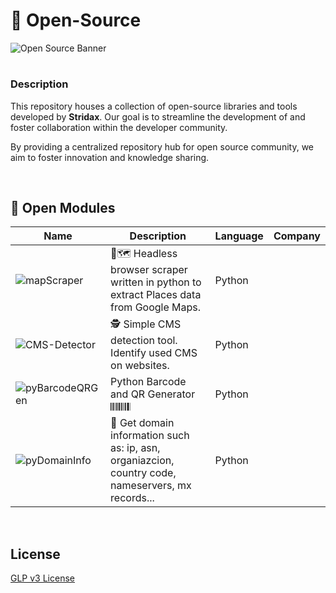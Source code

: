 # :open_file_folder: Open-Source

![Open Source Banner](https://www.resourcespace.com/img/knowledge-base/open-source.png)

#

### Description

This repository houses a collection of open-source libraries and tools developed by **Stridax**. Our goal is to streamline the development of and foster collaboration within the developer community.

By providing a centralized repository hub for open source community, we aim to foster innovation and knowledge sharing.

<br>

## 🧩 Open Modules

| Name | Description | Language | Company | 
|------|-------------|----------|---------|
| ![mapScraper](https://github.com/christivn/mapScraper) | 🤖🗺️ Headless browser scraper written in python to extract Places data from Google Maps. | Python | <img height="15px" src="https://forprivacy.online/wp-content/uploads/2024/10/Stridax-logo-2048x355.png"> |
| ![CMS-Detector](https://github.com/christivn/CMS-Detector) | 🕵️ Simple CMS detection tool. Identify used CMS on websites. | Python | <img height="15px" src="https://forprivacy.online/wp-content/uploads/2024/10/Stridax-logo-2048x355.png"> |
| ![pyBarcodeQRGen](https://github.com/christivn/pyBarcodeQRGen) | Python Barcode and QR Generator 𝄃𝄃𝄂𝄂𝄀𝄁𝄃𝄂𝄂𝄃  | Python | <img height="15px" src="https://forprivacy.online/wp-content/uploads/2024/10/Stridax-logo-2048x355.png"> |
| ![pyDomainInfo](https://github.com/christivn/pyDomainInfo) | :crystal_ball: Get domain information such as: ip, asn, organiazcion, country code, nameservers, mx records...  | Python | <img height="15px" src="https://forprivacy.online/wp-content/uploads/2024/10/Stridax-logo-2048x355.png"> |

<br>

## License

[GLP v3 License](https://www.gnu.org/licenses/gpl-3.0.html)
